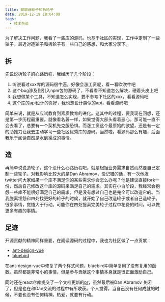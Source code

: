 ```yaml
---
title: 聊聊造轮子和拆轮子
date: 2019-12-19 18:04:00
tags:
  - 技术杂谈
---
```

为了解决工作问题，我看了一些库的源码。也基于社区的实现，工作中定制了一些轮子。最近对造轮子和拆轮子有一些自己的感想，和大家分享下。

## 拆
先说说拆轮子的心路历程，我经历了几个阶段：
1. 听说看过xxx库的源码很牛逼，好像会涨工资呢，看一看吹吹牛吧
2. 这个bug涉及到引入npm包的源码了，不看看不知道怎么解决，硬着头皮上吧
3. 我想做某个工具，不知道怎么实现，要不参考下社区的xxx，看看源码吧
4. 这个库的api设计的真好，我也想设计类似的api，看看源码吧

简单来说，就是从应试教育到素质教育的进化。这其中的过程，要我现在回想，还是第一步历程最重要。就像看名著一样，如果觉得大部头看着恶心，那可能一直不会去看了，总要有一个契机先克服恐惧。而涨工资这个最原始的欲望，还是有一定的助推力让我去主动学习一些社区优秀库的源码。当然啦，看源码那么有趣，后面我乐于阅读自然是水到渠成的事情。

## 造
再简单说说造轮子，这个没什么心路历程吧，就是根据业务需求自然而然要自己定制一些轮子。对我影响比较大的是Dan Abramov，没记错的话，有一次他发twitter问大家如果一个库不满足你的某些需求你会怎么办呢？他是建议直接fork一份，然后自己修改这个库的源码来满足自己的需求。其实在小白阶段，我经常会抱怨一些库不能很好满足自己的需求，但是没有想过自己也是完全可以改造它的。当我脱离埋怨和四处找更好的轮子的时候，就开始了自己改造轮子或者自己造轮子。很多事情，觉悟大于行动。可能你在四处搜索完美轮子过程中花费的时间，可以做更多有趣的事情。

## 足迹
开源贡献的精神同样重要，在阅读源码的过程中，我也为社区做了一点贡献：
- [ant-design-vue](https://github.com/vueComponent/ant-design-vue)
- [bluebird](https://github.com/petkaantonov/bluebird)

在ant-design-vue中修复了两个样式问题，bluebird中简单复用了没有复用的函数。虽然都是非常小的事情，但是参与贡献这个事情本身就是很正面激励自己。

同时还在react仓库提交了一个文档更新的[pr](https://github.com/facebook/react/pull/9354)，虽然最后被Dan Abramov 关闭了，但是也在和Dan交流的过程中有所收获。个人觉得，当自己没有任何成就的时候，不要也没有任何精神。热爱，就要有行动。
